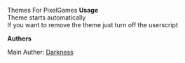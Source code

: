 Themes For PixelGames
**Usage**<br/>
  Theme starts automatically<br/>
  If you want to remove the theme just turn off the userscript

**Authers**

Main Auther: [Darkness](https://github.com/TouchedByDarkness) 


